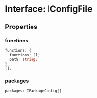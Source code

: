 # Interface: IConfigFile

## Properties

### functions

```ts
functions: {
  functions: [];
  path: string;
}
[];
```

### packages

```ts
packages: IPackageConfig[]
```
